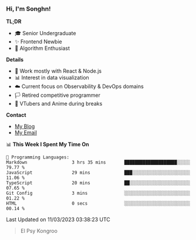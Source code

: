 ### Hi, I'm Songhn!

**TL;DR**

- 🎓 Senior Undergraduate
- ✨ Frontend Newbie
- 🎈 Algorithm Enthusiast

**Details**

- 🎯 Work mostly with React & Node.js
- 📊 Interest in data visualization
- ☁️ Current focus on Observability & DevOps domains
- 🏳️ Retired competitive programmer
- 🍵 VTubers and Anime during breaks

**Contact**
- [My Blog](https://blog.songhn.com)
- [My Email](mailto:nana7mi@duck.com)

<!--START_SECTION:waka-->
📊 **This Week I Spent My Time On** 

```text
💬 Programming Languages: 
Markdown                 3 hrs 35 mins       ████████████████████░░░░░   79.77 % 
JavaScript               29 mins             ███░░░░░░░░░░░░░░░░░░░░░░   11.06 % 
TypeScript               20 mins             ██░░░░░░░░░░░░░░░░░░░░░░░   07.65 % 
Git Config               3 mins              ░░░░░░░░░░░░░░░░░░░░░░░░░   01.22 % 
HTML                     0 secs              ░░░░░░░░░░░░░░░░░░░░░░░░░   00.14 % 
```


 Last Updated on 11/03/2023 03:38:23 UTC
<!--END_SECTION:waka-->

> El Psy Kongroo
